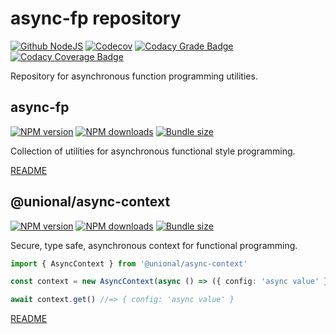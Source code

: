 # async-fp repository

[![Github NodeJS][github-nodejs]][github-action-url]
[![Codecov][codecov-image]][codecov-url]
[![Codacy Grade Badge][codacy-grade]][codacy-grade-url]
[![Codacy Coverage Badge][codacy-coverage]][codacy-coverage-url]

Repository for asynchronous function programming utilities.

## async-fp

[![NPM version][async-fp-npm-image]][async-fp-npm-url]
[![NPM downloads][async-fp-downloads-image]][async-fp-downloads-url]
[![Bundle size][async-fp-bundlephobia-image]][async-fp-bundlephobia-url]

Collection of utilities for asynchronous functional style programming.

[README](https://github.com/unional/async-fp/tree/master/packages/async-fp)

## @unional/async-context

[![NPM version][async-context-npm-image]][async-context-npm-url]
[![NPM downloads][async-context-downloads-image]][async-context-downloads-url]
[![Bundle size][async-context-bundlephobia-image]][async-context-bundlephobia-url]

Secure, type safe, asynchronous context for functional programming.

```ts
import { AsyncContext } from '@unional/async-context'

const context = new AsyncContext(async () => ({ config: 'async value' }))

await context.get() //=> { config: 'async value' }
```

[README](https://github.com/unional/async-fp/tree/master/packages/async-context)

[async-context-bundlephobia-image]: https://img.shields.io/bundlephobia/minzip/@unional/async-context.svg
[async-context-bundlephobia-url]: https://bundlephobia.com/result?p=@unional/async-context
[async-context-downloads-image]: https://img.shields.io/npm/dm/@unional/async-context.svg?style=flat
[async-context-downloads-url]: https://npmjs.org/package/@unional/async-context
[async-context-npm-image]: https://img.shields.io/npm/v/@unional/async-context.svg?style=flat
[async-context-npm-url]: https://npmjs.org/package/@unional/async-context
[async-fp-bundlephobia-image]: https://img.shields.io/bundlephobia/minzip/async-fp.svg
[async-fp-bundlephobia-url]: https://bundlephobia.com/result?p=async-fp
[async-fp-downloads-image]: https://img.shields.io/npm/dm/async-fp.svg?style=flat
[async-fp-downloads-url]: https://npmjs.org/package/async-fp
[async-fp-npm-image]: https://img.shields.io/npm/v/async-fp.svg?style=flat
[async-fp-npm-url]: https://npmjs.org/package/async-fp
[codacy-grade]: https://api.codacy.com/project/badge/Grade/707f89609508442486050d207ec5bd78
[codacy-grade-url]: https://www.codacy.com/app/homawong/async-fp?utm_source=github.com&amp;utm_medium=referral&amp;utm_content=unional/async-fp&amp;utm_campaign=Badge_Grade
[codacy-coverage]: https://api.codacy.com/project/badge/Coverage/707f89609508442486050d207ec5bd78
[codacy-coverage-url]: https://www.codacy.com/manual/homawong/async-fp?utm_source=github.com&utm_medium=referral&utm_content=unional/async-fp&utm_campaign=Badge_Coverage
[codecov-image]: https://codecov.io/gh/unional/async-fp/branch/master/graph/badge.svg
[codecov-url]: https://codecov.io/gh/unional/async-fp
[github-nodejs]: https://github.com/unional/async-fp/workflows/nodejs/badge.svg
[github-action-url]: https://github.com/unional/async-fp/actions
